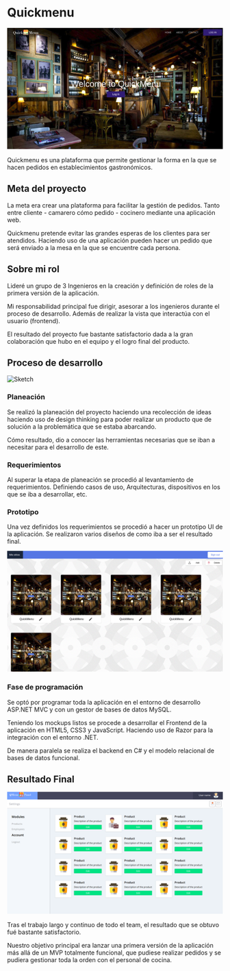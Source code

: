 # Quickmenu

![Mockup](../assets/Quickmenu/home.png)

Quickmenu es una plataforma que permite gestionar la forma en la que se hacen pedidos en establecimientos gastronómicos.


## Meta del proyecto

La meta era crear una plataforma para facilitar la gestión de pedidos. Tanto entre cliente - camarero cómo pedido - cocinero mediante una aplicación web.

Quickmenu pretende evitar las grandes esperas de los clientes para ser atendidos. Haciendo uso de una aplicación pueden hacer un pedido que será enviado a la mesa en la que se encuentre cada persona.


## Sobre mi rol

Lideré un grupo de 3 Ingenieros en la creación y definición de roles de la primera versión de la aplicación.

Mi responsabilidad principal fue dirigir, asesorar a los ingenieros durante el proceso de desarrollo. Además de realizar la vista que interactúa con el usuario (frontend).

El resultado del proyecto fue bastante satisfactorio dada a la gran colaboración que hubo en el equipo y el logro final del producto.

## Proceso de desarrollo 

![Sketch]()

###  Planeación

Se realizó la planeación del proyecto haciendo una recolección de ideas haciendo uso de design thinking para poder realizar un producto que de solución a la problemática que se estaba abarcando.

Cómo resultado, dio a conocer las herramientas necesarias que se iban a necesitar para el desarrollo de este.

###  Requerimientos

Al superar la etapa de planeación se procedió al levantamiento de requerimientos. Definiendo casos de uso, Arquitecturas, dispositivos en los que se iba a desarrollar, etc.

###  Prototipo

Una vez definidos los requerimientos se procedió a hacer un prototipo UI de la aplicación. Se realizaron varios diseños de como iba a ser el resultado final.

![Other mockup](../assets/Quickmenu/mockup.png)

###  Fase de programación

Se optó por programar toda la aplicación en el entorno de desarrollo ASP.NET MVC y con un gestor de bases de datos MySQL.

Teniendo los mockups listos se procede a desarrollar el Frontend de la aplicación en HTML5, CSS3 y JavaScript. Haciendo uso de Razor para la integración con el entorno .NET.

De manera paralela se realiza el backend en C# y el modelo relacional de bases de datos funcional.

## Resultado Final

![Quickmenu APP](../assets/Quickmenu/final.png)

Tras el trabajo largo y continuo de todo el team, el resultado que se obtuvo fué bastante satisfactorio.

Nuestro objetivo principal era lanzar una primera versión de la aplicación más allá de un MVP totalmente funcional, que pudiese realizar pedidos y se pudiera gestionar toda la orden con el personal de cocina.
